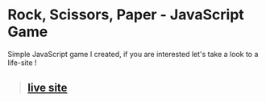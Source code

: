 # Rock, Scissors, Paper - JavaScript Game

Simple JavaScript game I created, if you are interested let's take a look to a life-site !

> ## [live site](https://matejduben.github.io/RockScissorPaper-javascript-game/)
